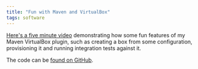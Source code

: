 ```yaml
---
title: "Fun with Maven and VirtualBox"
tags: software
---
```

<p><a href="http://www.youtube.com/watch?v=Y4ZXD7psIuM">Here's a five minute video</a> demonstrating how some fun features of my Maven VirtualBox plugin, such as creating a box from some configuration, provisioning it and running integration tests against it.</p>

<p>The code can be <a href="https://github.com/alexec/maven-vbox-plugin-example">found on GitHub</a>.</p>
